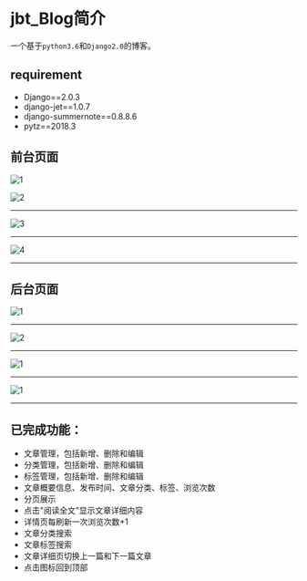# jbt_Blog简介

一个基于`python3.6`和`Django2.0`的博客。 
## requirement
- Django==2.0.3
- django-jet==1.0.7
- django-summernote==0.8.8.6
- pytz==2018.3
  
## 前台页面

![1](http://7xljc2.com1.z0.glb.clouddn.com/20180311214549.png)


![2](http://7xljc2.com1.z0.glb.clouddn.com/20180311215055.png)

---

![3](http://7xljc2.com1.z0.glb.clouddn.com/20180311214822.png)

---

![4](http://7xljc2.com1.z0.glb.clouddn.com/20180311214944.png)

---

## 后台页面
![1](http://7xljc2.com1.z0.glb.clouddn.com/20180309-1.png)

---

![2](http://7xljc2.com1.z0.glb.clouddn.com/20180309-2.png)

---

![1](http://7xljc2.com1.z0.glb.clouddn.com/20180309-3.png)

---

![1](http://7xljc2.com1.z0.glb.clouddn.com/20180309-4.png)

---

## 已完成功能：
- 文章管理，包括新增、删除和编辑
- 分类管理，包括新增、删除和编辑
- 标签管理，包括新增、删除和编辑
- 文章概要信息、发布时间、文章分类、标签、浏览次数
- 分页展示
- 点击"阅读全文"显示文章详细内容
- 详情页每刷新一次浏览次数+1
- 文章分类搜索
- 文章标签搜索
- 文章详细页切换上一篇和下一篇文章
- 点击图标回到顶部
